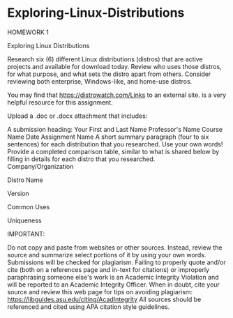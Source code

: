 # Exploring-Linux-Distributions

HOMEWORK 1

Exploring Linux Distributions

Research six (6) different Linux distributions (distros) that are active projects and available for download today. Review who uses those distros, for what purpose, and what sets the distro apart from others. Consider reviewing both enterprise, Windows-like, and home-use distros.

You may find that https://distrowatch.com/Links to an external site. is a very helpful resource for this assignment.

Upload a .doc or .docx attachment that includes:

A submission heading:
Your First and Last Name
Professor's Name
Course Name
Date
Assignment Name
A short summary paragraph (four to six sentences) for each distribution that you researched. Use your own words!
Provide a completed comparison table, similar to what is shared below by filling in details for each distro that you researched.  
Company/Organization

Distro Name

Version

Common Uses

Uniqueness

 

 

 

 

 

 

 

 

 

 

 

 

 

 

 

 

 

 

 

 

 

 

 

 

 

 

 

 

 

 

IMPORTANT:

Do not copy and paste from websites or other sources. Instead, review the source and summarize select portions of it by using your own words. Submissions will be checked for plagiarism.
Failing to properly quote and/or cite (both on a references page and in-text for citations) or improperly paraphrasing someone else's work is an Academic Integrity Violation and will be reported to an Academic Integrity Officer.
When in doubt, cite your source and review this web page for tips on avoiding plagiarism: https://libguides.asu.edu/citing/AcadIntegrity 
All sources should be referenced and cited using APA citation style guidelines.
